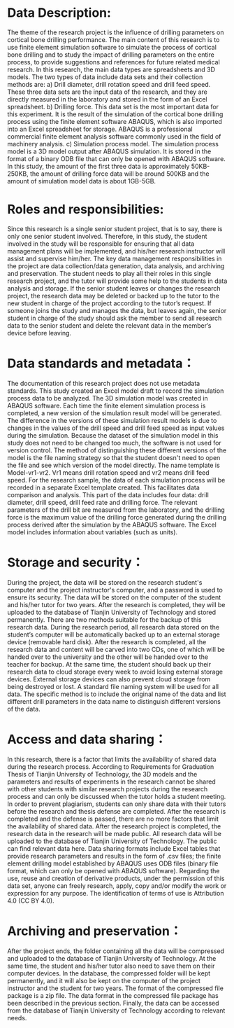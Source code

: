 # Data Description: 
The theme of the research project is the influence of drilling parameters on cortical bone drilling performance. The main content of this research is to use finite element simulation software to simulate the process of cortical bone drilling and to study the impact of drilling parameters on the entire process, to provide suggestions and references for future related medical research. 
In this research, the main data types are spreadsheets and 3D models. The two types of data include data sets and their collection methods are: 
a)	Drill diameter, drill rotation speed and drill feed speed. These three data sets are the input data of the research, and they are directly measured in the laboratory and stored in the form of an Excel spreadsheet.
b)	Drilling force. This data set is the most important data for this experiment. It is the result of the simulation of the cortical bone drilling process using the finite element software ABAQUS, which is also imported into an Excel spreadsheet for storage. ABAQUS is a professional commercial finite element analysis software commonly used in the field of machinery analysis.
c)	Simulation process model. The simulation process model is a 3D model output after ABAQUS simulation. It is stored in the format of a binary ODB file that can only be opened with ABAQUS software.
In this study, the amount of the first three data is approximately 50KB-250KB, the amount of drilling force data will be around 500KB and the amount of simulation model data is about 1GB-5GB.
# Roles and responsibilities: 
  Since this research is a single senior student project, that is to say, there is only one senior student involved. Therefore, in this study, the student involved in the study will be responsible for ensuring that all data management plans will be implemented, and his/her research instructor will assist and supervise him/her.
	The key data management responsibilities in the project are data collection/data generation, data analysis, and archiving and preservation. The student needs to play all their roles in this single research project, and the tutor will provide some help to the students in data analysis and storage.
	If the senior student leaves or changes the research project, the research data may be deleted or backed up to the tutor to the new student in charge of the project according to the tutor’s request. If someone joins the study and manages the data, but leaves again, the senior student in charge of the study should ask the member to send all research data to the senior student and delete the relevant data in the member’s device before leaving.
# Data standards and metadata：
  The documentation of this research project does not use metadata standards. This study created an Excel model draft to record the simulation process data to be analyzed. The 3D simulation model was created in ABAQUS software. Each time the finite element simulation process is completed, a new version of the simulation result model will be generated. The difference in the versions of these simulation result models is due to changes in the values of the drill speed and drill feed speed as input values during the simulation. Because the dataset of the simulation model in this study does not need to be changed too much, the software is not used for version control. The method of distinguishing these different versions of the model is the file naming strategy so that the student doesn't need to open the file and see which version of the model directly. The name template is Model-vr1-vr2. Vr1 means drill rotation speed and vr2 means drill feed speed. For the research sample, the data of each simulation process will be recorded in a separate Excel template created. This facilitates data comparison and analysis. This part of the data includes four data: drill diameter, drill speed, drill feed rate and drilling force. The relevant parameters of the drill bit are measured from the laboratory, and the drilling force is the maximum value of the drilling force generated during the drilling process derived after the simulation by the ABAQUS software. The Excel model includes information about variables (such as units).
# Storage and security：
  During the project, the data will be stored on the research student's computer and the project instructor's computer, and a password is used to ensure its security. The data will be stored on the computer of the student and his/her tutor for two years. After the research is completed, they will be uploaded to the database of Tianjin University of Technology and stored permanently. There are two methods suitable for the backup of this research data. During the research period, all research data stored on the student’s computer will be automatically backed up to an external storage device (removable hard disk). After the research is completed, all the research data and content will be carved into two CDs, one of which will be handed over to the university and the other will be handed over to the teacher for backup. At the same time, the student should back up their research data to cloud storage every week to avoid losing external storage devices. External storage devices can also prevent cloud storage from being destroyed or lost. A standard file naming system will be used for all data. The specific method is to include the original name of the data and list different drill parameters in the data name to distinguish different versions of the data.
# Access and data sharing：
  In this research, there is a factor that limits the availability of shared data during the research process. According to Requirements for Graduation Thesis of Tianjin University of Technology, the 3D models and the parameters and results of experiments in the research cannot be shared with other students with similar research projects during the research process and can only be discussed when the tutor holds a student meeting. In order to prevent plagiarism, students can only share data with their tutors before the research and thesis defense are completed. After the research is completed and the defense is passed, there are no more factors that limit the availability of shared data.
  After the research project is completed, the research data in the research will be made public. All research data will be uploaded to the database of Tianjin University of Technology. The public can find relevant data here. Data sharing formats include Excel tables that provide research parameters and results in the form of .csv files; the finite element drilling model established by ABAQUS uses ODB files (binary file format, which can only be opened with ABAQUS software). Regarding the use, reuse and creation of derivative products, under the permission of this data set, anyone can freely research, apply, copy and/or modify the work or expression for any purpose. The identification of terms of use is Attribution 4.0 (CC BY 4.0).
# Archiving and preservation：
  After the project ends, the folder containing all the data will be compressed and uploaded to the database of Tianjin University of Technology. At the same time, the student and his/her tutor also need to save them on their computer devices. In the database, the compressed folder will be kept permanently, and it will also be kept on the computer of the project instructor and the student for two years. The format of the compressed file package is a zip file. The data format in the compressed file package has been described in the previous section. Finally, the data can be accessed from the database of Tianjin University of Technology according to relevant needs.
